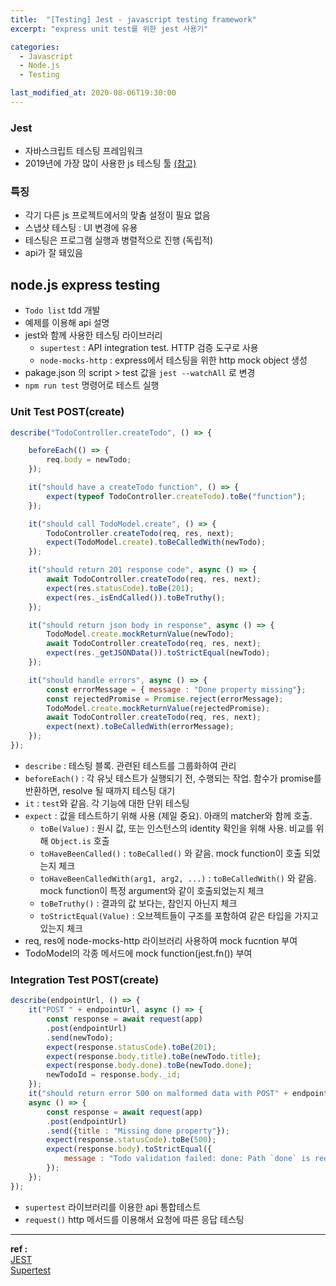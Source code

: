 ```yaml
---
title:  "[Testing] Jest - javascript testing framework"
excerpt: "express unit test를 위한 jest 사용기"

categories:
  - Javascript
  - Node.js
  - Testing

last_modified_at: 2020-08-06T19:30:00
---
```


### Jest
- 자바스크립트 테스팅 프레임워크
- 2019년에 가장 많이 사용한 js 테스팅 툴 [(참고)](https://2019.stateofjs.com/testing/)

### 특징
- 각기 다른 js 프로젝트에서의 맞춤 설정이 필요 없음
- 스냅샷 테스팅 : UI 변경에 유용
- 테스팅은 프로그램 실행과 병렬적으로 진행 (독립적)
- api가 잘 돼있음

## node.js express testing
- `Todo list` tdd 개발
- 예제를 이용해 api 설명
- jest와 함께 사용한 테스팅 라이브러리
  - `supertest` : API integration test. HTTP 검증 도구로 사용
  - `node-mocks-http` : express에서 테스팅을 위한 http mock object 생성
- pakage.json 의 script > test 값을 `jest --watchAll` 로 변경
- `npm run test` 명령어로 테스트 실행

### Unit Test POST(create)

```javascript
describe("TodoController.createTodo", () => {

    beforeEach(() => {
        req.body = newTodo;
    });

    it("should have a createTodo function", () => {
        expect(typeof TodoController.createTodo).toBe("function");
    });

    it("should call TodoModel.create", () => {
        TodoController.createTodo(req, res, next);
        expect(TodoModel.create).toBeCalledWith(newTodo);
    });

    it("should return 201 response code", async () => {
        await TodoController.createTodo(req, res, next);
        expect(res.statusCode).toBe(201);
        expect(res._isEndCalled()).toBeTruthy();
    });

    it("should return json body in response", async () => {
        TodoModel.create.mockReturnValue(newTodo);
        await TodoController.createTodo(req, res, next);
        expect(res._getJSONData()).toStrictEqual(newTodo);
    });

    it("should handle errors", async () => {
        const errorMessage = { message : "Done property missing"};
        const rejectedPromise = Promise.reject(errorMessage);
        TodoModel.create.mockReturnValue(rejectedPromise);
        await TodoController.createTodo(req, res, next);
        expect(next).toBeCalledWith(errorMessage);
    });
});
```

- `describe` : 테스팅 블록. 관련된 테스트를 그룹화하여 관리
- `beforeEach()` : 각 유닛 테스트가 실행되기 전, 수행되는 작업. 함수가 promise를 반환하면, resolve 될 때까지 테스팅 대기
- `it` : `test`와 같음. 각 기능에 대한 단위 테스팅
- `expect` : 값을 테스트하기 위해 사용 (제일 중요). 아래의 matcher와 함께 호출.
  - `toBe(Value)` : 원시 값, 또는 인스턴스의 identity 확인을 위해 사용. 비교를 위해 `Object.is` 호출
  - `toHaveBeenCalled()` : `toBeCalled()` 와 같음. mock function이 호출 되었는지 체크
  - `toHaveBeenCalledWith(arg1, arg2, ...)` : `toBeCalledWith()` 와 같음. mock function이 특정 argument와 같이 호출되었는지 체크
  - `toBeTruthy()` : 결과의 값 보다는, 참인지 아닌지 체크
  - `toStrictEqual(Value)` : 오브젝트들이 구조를 포함하여 같은 타입을 가지고 있는지 체크
- req, res에 node-mocks-http 라이브러리 사용하여 mock fucntion 부여
- TodoModel의 각종 메서드에 mock function(jest.fn()) 부여

### Integration Test POST(create)

```javascript
describe(endpointUrl, () => {
    it("POST " + endpointUrl, async () => {
        const response = await request(app)
        .post(endpointUrl)
        .send(newTodo);
        expect(response.statusCode).toBe(201);
        expect(response.body.title).toBe(newTodo.title);
        expect(response.body.done).toBe(newTodo.done);
        newTodoId = response.body._id;
    });
    it("should return error 500 on malformed data with POST" + endpointUrl,
    async () => {
        const response = await request(app)
        .post(endpointUrl)
        .send({title : "Missing done property"});
        expect(response.statusCode).toBe(500);
        expect(response.body).toStrictEqual({
            message : "Todo validation failed: done: Path `done` is required."
        });
    });
});
```

- `supertest` 라이브러리를 이용한 api 통합테스트
- `request()` http 메서드를 이용해서 요청에 따른 응답 테스팅

----
**ref :**  
[JEST](https://jestjs.io/en/)  
[Supertest](https://www.npmjs.com/package/supertest)  
